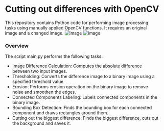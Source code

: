# Cutting out differences with OpenCV
This repository contains Python code for performing image processing tasks using manually applied OpenCV functions.
It requires an original image and a changed image.
![image](https://github.com/TajnyReddy/Cutting-out-differences-/assets/59600478/752b2ad7-4361-4de4-8139-83cc3baa35a4)
![image](https://github.com/TajnyReddy/Cutting-out-differences-/assets/59600478/facec62b-5828-4421-b79e-916022c1c923)

### Overview
The script main.py performs the following tasks:
* Image Difference Calculation: Computes the absolute difference between two input images.
* Thresholding: Converts the difference image to a binary image using a specified threshold value.
* Erosion: Performs erosion operation on the binary image to remove noise and smoothen the edges.
* Connected Components Labeling: Labels connected components in the binary image.
* Bounding Box Detection: Finds the bounding box for each connected component and draws rectangles around them.
* Cutting out the biggest difference: Finds the biggest difference, cuts out the background and saves it.
